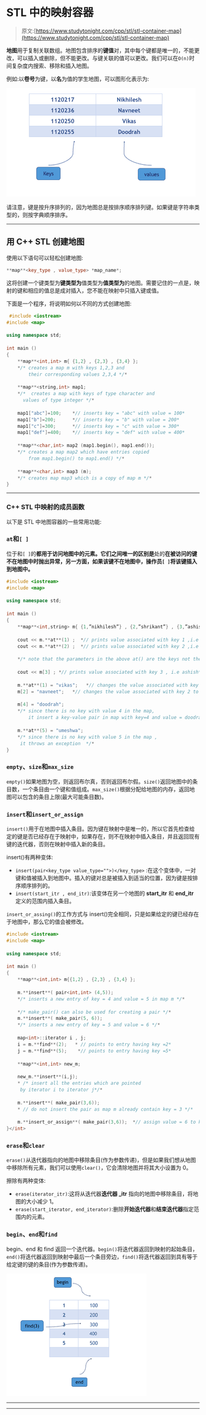 # STL 中的映射容器

> 原文:[https://www.studytonight.com/cpp/stl/stl-container-map](https://www.studytonight.com/cpp/stl/stl-container-map)

**地图**用于复制关联数组。地图包含排序的**键值**对，其中每个键都是唯一的，不能更改，可以插入或删除，但不能更改。与键关联的值可以更改。我们可以在`O(n)`时间复杂度内搜索、移除和插入地图。

例如:以**卷号**为键，以**名**为值的学生地图，可以图形化表示为:

![First example of Maps in STL](img/1cce261a6f16c4d665160c2c2098d38a.png)

请注意，键是按升序排列的，因为地图总是按排序顺序排列键。如果键是字符串类型的，则按字典顺序排序。

* * *

## 用 C++ STL 创建地图

使用以下语句可以轻松创建地图:

```cpp
**map**<key_type , value_type> *map_name*;
```

这将创建一个键类型为**键类型为**值类型为**值类型为**的地图。需要记住的一点是，映射的键和相应的值总是成对插入，您不能在映射中只插入键或值。

下面是一个程序，将说明如何以不同的方式创建地图:

```cpp
 #include <iostream>
#include <map>

using namespace std;

int main ()
{
    **map**<int,int> m{ {1,2} , {2,3} , {3,4} };
    */* creates a map m with keys 1,2,3 and 
        their corresponding values 2,3,4 */*  

    **map**<string,int> map1; 
    */*  creates a map with keys of type character and 
      values of type integer */*

    map1["abc"]=100;    *// inserts key = "abc" with value = 100*
    map1["b"]=200;      *// inserts key = "b" with value = 200*
    map1["c"]=300;      *// inserts key = "c" with value = 300*
    map1["def"]=400;    *// inserts key = "def" with value = 400*

    **map**<char,int> map2 (map1.begin(), map1.end());
    */* creates a map map2 which have entries copied 
        from map1.begin() to map1.end() */* 

    **map**<char,int> map3 (m);
    */* creates map map3 which is a copy of map m */*
} 
```

* * *

### C++ STL 中映射的成员函数

以下是 STL 中地图容器的一些常用功能:

### `at`和`[ ]`

位于和`[ ]`的**都用于访问地图中的元素。它们之间唯一的区别是**处的**在被访问的键不在地图中时抛出异常，另一方面，如果该键不在地图中，操作员`[ ]`将该键插入到地图中。**

```cpp
#include <iostream>
#include <map>

using namespace std;

int main ()
{
    **map**<int,string> m{ {1,”nikhilesh”} , {2,”shrikant”} , {3,”ashish”} };

    cout << m.**at**(1) ;  *// prints value associated with key 1 ,i.e nikhilesh*
    cout << m.**at**(2) ;  *// prints value associated with key 2 ,i.e shrikant*

    */* note that the parameters in the above at() are the keys not the index */*

    cout << m[3] ; *// prints value associated with key 3 , i.e ashish*

    m.**at**(1) = "vikas";   *// changes the value associated with key 1 to vikas*
    m[2] = "navneet";   *// changes the value associated with key 2 to navneet*

    m[4] = "doodrah";   
    */* since there is no key with value 4 in the map, 
        it insert a key-value pair in map with key=4 and value = doodrah */*

    m.**at**(5) = "umeshwa"; 
    */* since there is no key with value 5 in the map , 
     it throws an exception  */* 
} 
```

### `empty`、`size`和`max_size`

`empty()`如果地图为空，则返回布尔真，否则返回布尔假。`size()`返回地图中的条目数，一个条目由一个键和值组成。`max_size()`根据分配给地图的内存，返回地图可以包含的条目上限(最大可能条目数)。

### `insert`和`insert_or_assign`

`insert()`用于在地图中插入条目。因为键在映射中是唯一的，所以它首先检查给定的键是否已经存在于映射中，如果存在，则不在映射中插入条目，并且返回现有键的迭代器，否则在映射中插入新的条目。

insert()有两种变体:

*   `insert(pair<key_type value_type="">)</key_type>` :在这个变体中，一对键和值被插入到地图中。插入的键对总是被插入到适当的位置，因为键是按排序顺序排列的。
*   `insert(start_itr , end_itr)`:该变体在另一个地图的 **start_itr** 和 **end_itr** 定义的范围内插入条目。

`insert_or_assing()`的工作方式与 insert()完全相同，只是如果给定的键已经存在于地图中，那么它的值会被修改。

```cpp
#include <iostream>
#include <map>

using namespace std;

int main ()
{
    **map**<int,int> m{{1,2} , {2,3} , {3,4} };

    m.**insert**( pair<int,int> (4,5));
    */* inserts a new entry of key = 4 and value = 5 in map m */*

    */* make_pair() can also be used for creating a pair */*
    m.**insert**( make_pair(5, 6));
    */* inserts a new entry of key = 5 and value = 6 */*

    map<int>::iterator i , j;
    i = m.**find**(2);   * // points to entry having key =2*
    j = m.**find**(5);    *// points to entry having key =5*

    **map**<int,int> new_m;

    new_m.**insert**(i,j);
    * /* insert all the entries which are pointed 
     by iterator i to iterator j*/* 

    m.**insert**( make_pair(3,6));  
    * // do not insert the pair as map m already contain key = 3 */* 

    m.**insert_or_assign**( make_pair(3,6));  *// assign value = 6 to key =3  * 
}</int> 
```

### `erase`和`clear`

`erase()`从迭代器指向的地图中移除条目(作为参数传递)，但是如果我们想从地图中移除所有元素，我们可以使用`clear()`，它会清除地图并将其大小设置为 0。

擦除有两种变体:

*   `erase(iterator_itr)`:这将从迭代器**迭代器 _itr** 指向的地图中移除条目，将地图的大小减少 1。
*   `erase(start_iterator, end_iterator)`:删除**开始迭代器**和**结束迭代器**指定范围内的元素。

### `begin`、`end`和`find`

begin、end 和 find 返回一个迭代器。`begin()`将迭代器返回到映射的起始条目，`end()`将迭代器返回到映射中最后一个条目旁边，`find()`将迭代器返回到具有等于给定键的键的条目(作为参数传递)。

![begin, end and find function for maps](img/310b9764fa4dcc3f1cb4ce4fb4272915.png)

* * *

* * *